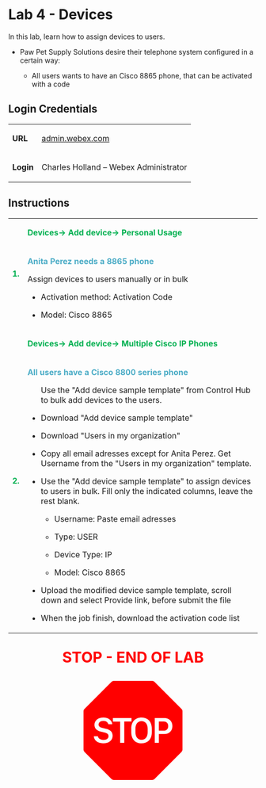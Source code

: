 <style>

  td  {
    font-style: normal;
    font-size: 16px;
    }


    #p1 {
    color: #00B050;
    font-weight: bold;
    }

  #p2 {
    color: #4BACC6;
    font-weight: bold;
    }

  #p3 {
    font-weight: bold;
    }
    
  #p4 {
    color: red;
    font-weight: bold;
    text-align: center;
    font-size: 30px;
    }

  .container {
  text-align: center;
  }

</style>



# Lab 4 - Devices

In this lab, learn how to assign devices to users.

- Paw Pet Supply Solutions desire their telephone system configured in a certain way: 

    * All users wants to have an Cisco 8865 phone, that can be activated with a code


## Login Credentials

<table>
<tr>
<td><p id="p3">URL</p></td>
<td><a href="https://admin.webex.com">admin.webex.com</a></td>
</tr>
<tr>
<td><p id="p3">Login</p></td>
<td>Charles Holland – Webex Administrator </td>
</tr>
</table>

## Instructions

<table>
<colgroup>
<col style="width: 4%" />
<col style="width: 95%" />
</colgroup>
<tbody>

<tr>
<td rowspan="2"><p id="p1">1.</p></td>
<td><p id="p1">Devices-&gt; Add device-&gt; Personal Usage</p></td>
</tr>

<tr>
<td><p id="p2">Anita Perez needs a 8865 phone</p>

<p>Assign devices to users manually or in bulk</p>
<ul>
<li><p>Activation method: Activation Code</p></li>
<li><p>Model: Cisco 8865</p></li>
</ul></td>
</tr>

<tr>
<td rowspan="2"><p id="p1">2.</p></td>
<td><p id="p1">Devices-&gt; Add device-&gt;  Multiple Cisco IP
Phones</p></td>
</tr>

<tr>
<td><p id="p2">All users have a Cisco 8800 series phone</p>
<ul>
<p>Use the "Add device sample template" from Control Hub to bulk add devices to the users. </p>
<li><p>Download "Add device sample template"</p></li>
<li><p>Download "Users in my organization"</p></li>
<li><p>Copy all email adresses except for Anita Perez. Get Username from the "Users in my organization" template. </p> </li>
<li>
<p>Use the "Add device sample template" to assign devices to users in bulk. Fill only the indicated columns, leave the rest blank.</p>
<ul>
<li><p>Username: Paste email adresses</p></li>
<li><p>Type: USER</p></li>
<li><p>Device Type: IP</p></li>
<li><p>Model: Cisco 8865</p></li>
</ul>
</li>
<li><p>Upload the modified device sample template, scroll down and select Provide link, before submit the file</p></li>
<li><p>When the job finish, download the activation code list</p></li>
</ul></td>
</tr>

</tbody>
</table>


<p id="p4">STOP - END OF LAB</p>

<div class="container">
<svg xmlns="http://www.w3.org/2000/svg" width="200" height="200" fill="red" class="bi bi-sign-stop-fill" viewBox="0 0 16 16">
  <path d="M10.371 8.277v-.553c0-.827-.422-1.234-.987-1.234-.572 0-.99.407-.99 1.234v.553c0 .83.418 1.237.99 1.237.565 0 .987-.408.987-1.237m2.586-.24c.463 0 .735-.272.735-.744s-.272-.741-.735-.741h-.774v1.485z"/>
  <path d="M4.893 0a.5.5 0 0 0-.353.146L.146 4.54A.5.5 0 0 0 0 4.893v6.214a.5.5 0 0 0 .146.353l4.394 4.394a.5.5 0 0 0 .353.146h6.214a.5.5 0 0 0 .353-.146l4.394-4.394a.5.5 0 0 0 .146-.353V4.893a.5.5 0 0 0-.146-.353L11.46.146A.5.5 0 0 0 11.107 0zM3.16 10.08c-.931 0-1.447-.493-1.494-1.132h.653c.065.346.396.583.891.583.524 0 .83-.246.83-.62 0-.303-.203-.467-.637-.572l-.656-.164c-.61-.147-.978-.51-.978-1.078 0-.706.597-1.184 1.444-1.184.853 0 1.386.475 1.436 1.087h-.645c-.064-.32-.352-.542-.797-.542-.472 0-.77.246-.77.6 0 .261.196.437.553.522l.654.161c.673.164 1.06.487 1.06 1.11 0 .736-.574 1.228-1.544 1.228Zm3.427-3.51V10h-.665V6.57H4.753V6h3.006v.568H6.587Zm4.458 1.16v.544c0 1.131-.636 1.805-1.661 1.805-1.026 0-1.664-.674-1.664-1.805V7.73c0-1.136.638-1.807 1.664-1.807s1.66.674 1.66 1.807ZM11.52 6h1.535c.82 0 1.316.55 1.316 1.292 0 .747-.501 1.289-1.321 1.289h-.865V10h-.665V6.001Z"/>
</svg>
</div>
